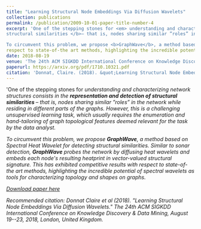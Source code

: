 ```yaml
---
title: "Learning Structural Node Embeddings Via Diffusion Wavelets"
collection: publications
permalink: /publication/2009-10-01-paper-title-number-4
excerpt: 'One of the stepping stones for <em> understanding and characterizing network structures consists in the <b>representation and detection of
structural similarities </b>– that is, nodes sharing similar ”roles” in the network while residing in different parts of the graphs. However, this is a challenging unsupervised learning task, which usually requires the enumeration and hand-tailoring of graph topological features deemed relevant for the task by the data analyst.

To circumvent this problem, we propose <b>GraphWave</b>, a method based on Spectral Heat Wavelet for detecting structural similarities. Similar to sonar detection, <b>GraphWave</b> probes the network by diffusing heat wavelets and embeds each node's resulting heatprint in vector-valued structural signature. This has exhibited competitive results with
respect to state-of-the art methods, highlighting the incredible potential of spectral wavelets as tools for characterizing topology and shapes on graphs.'
date: 2018-08-19
venue: 'The 24th ACM SIGKDD International Conference on Knowledge Discovery & Data Mining, August 19--23, 2018, London, United Kingdom'
paperurl: https://arxiv.org/pdf/1710.10321.pdf
citation: 'Donnat, Claire. (2018). &quot;Learning Structural Node Embeddings Via Diffusion Wavelets.&quot; <i>The 24th ACM SIGKDD International Conference on Knowledge Discovery & Data Mining, August 19--23, 2018, London, United Kingdom</i>.'
---
```


'One of the stepping stones for <em> understanding and characterizing network structures consists in the <b>representation and detection of
structural similarities </b>– that is, nodes sharing similar ”roles” in the network while residing in different parts of the graphs. However, this is a challenging unsupervised learning task, which usually requires the enumeration and hand-tailoring of graph topological features deemed relevant for the task by the data analyst.

To circumvent this problem, we propose <b>GraphWave</b>, a method based on Spectral Heat Wavelet for detecting structural similarities. Similar to sonar detection, <b>GraphWave</b> probes the network by diffusing heat wavelets 
and embeds each node's resulting heatprint in vector-valued structural signature. This has exhibited competitive results with
respect to state-of-the art methods, highlighting the incredible potential of spectral wavelets as tools for characterizing
topology and shapes on graphs.

[Download paper here](https://arxiv.org/pdf/1710.10321.pdf)

Recommended citation: Donnat Claire et al (2018). "Learning Structural Node Embeddings Via Diffusion Wavelets." <i>The 24th ACM SIGKDD International Conference on Knowledge Discovery & Data Mining, August 19--23, 2018, London, United Kingdom</i>.
